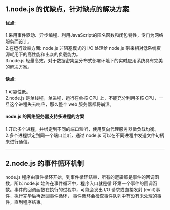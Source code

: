 ## 1.node.js 的优缺点，针对缺点的解决方案

#### 优点:
1.采用事件驱动、异步编程、利用JavaScript的匿名函数和闭包特性，专门为网络服务而设计。<br>
2.在运行效率方面: node.js 非阻塞模式的 I/O 处理给 node.js 带来相对低系统资源耗用下的高性能和出众的负载能力。<br>
3.node.js 轻量高效，对于数据密集型分布式部署环境下的实时应用系统具有完美的解决方案。

#### 缺点:
1.可靠性低。<br>
2.node.js 是单线程，单进程，运行在单核 CPU 上，不能充分利用多核 CPU，一旦这个进程失去响应，那么整个 web 服务器都将崩溃。 <br>

#### node.js 的网络服务器支持多进程的方案
1.开启多个进程，并绑定到不同的端口监听，使用反向代理服务器做负载均衡。<br>
2.多个进程绑定到同一个端口监听，通过 node.js 可以在不同进程中发送文件句柄来进行通信。
<hr>

## 2.node.js 的事件循环机制
node.js 程序由事件循环开始，到事件循环结束，所有的逻辑都是事件的回调函数，所以 node.js 始终在事件循环中，程序入口就是循
环第一个事件的回调函数。事件的回调函数在执行的过程中，可能会发出 I/O 请求或直接发射 (emit)事件，执行完毕后再返回事件循环，
事件循环会检查事件队列中有没有未处理的事件，直到程序结束。
